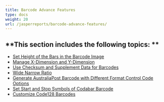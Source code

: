 ```yaml
---
title: Barcode Advance Features
type: docs
weight: 20
url: /jasperreports/barcode-advance-features/
---
```


**This section includes the following topics: 
**
----------------------------------------------
- [Set Height of the Bars in the Barcode Image](/barcode/jasperreports/set-the-bar-height-for-a-barcode-image/) 
- [Manage X-Dimension and Y-Dimension](/barcode/jasperreports/manage-x-dimension-and-y-dimension/) 
- [Use Checksum and Supplement Data for Barcodes](/barcode/jasperreports/use-checksum-and-supplement-data-for-barcodes/) 
- [Wide Narrow Ratio](/barcode/jasperreports/wide-to-narrow-ratio/) 
- [Generate AustraliaPost Barcode with Different Format Control Code Options](/barcode/jasperreports/generate-australiapost-barcode-with-different-format-control-code-options/) 
- [Set Start and Stop Symbols of Codabar Barcode](/barcode/jasperreports/set-start-and-stop-symbols-of-codabar-barcode/) 
- [Customize Code128 Barcodes](/barcode/jasperreports/customize-code128-barcodes/) 

